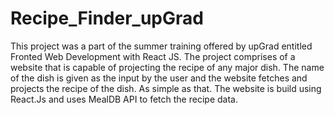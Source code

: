 # Recipe_Finder_upGrad
This project was a part of the summer training offered by upGrad entitled Fronted Web Development with React JS.
The project comprises of a website that is capable of projecting the recipe of any major dish. The name of the dish is given as the input by
the user and the website fetches and projects the recipe of the dish. As simple as that.
The website is build using React.Js and uses MealDB API to fetch the recipe data.


